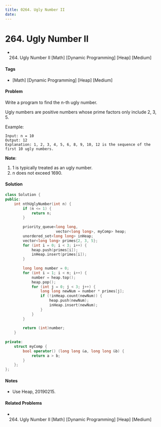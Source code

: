 ```yaml
---
title: 0264. Ugly Number II
date: 
---
```


# 264. Ugly Number II
- 264. Ugly Number II [Math] [Dynamic Programming] [Heap] [Medium]

#### Tags
- [Math] [Dynamic Programming] [Heap] [Medium]

#### Problem
Write a program to find the n-th ugly number.

Ugly numbers are positive numbers whose prime factors only include 2, 3, 5. 

Example:

    Input: n = 10
    Output: 12
    Explanation: 1, 2, 3, 4, 5, 6, 8, 9, 10, 12 is the sequence of the first 10 ugly numbers.

**Note**:  

1. 1 is typically treated as an ugly number.
2. n does not exceed 1690.

#### Solution
``` C++
class Solution {
public:
    int nthUglyNumber(int n) {
        if (n <= 1) {
            return n;
        }
        
        priority_queue<long long, 
                       vector<long long>, myComp> heap;
        unordered_set<long long> inHeap;
        vector<long long> primes{2, 3, 5};
        for (int i = 0; i < 3; i++) {
            heap.push(primes[i]);
            inHeap.insert(primes[i]);
        }
        
        long long number = 0;
        for (int i = 1; i < n; i++) {
            number = heap.top();
            heap.pop();
            for (int j = 0; j < 3; j++) {
                long long newNum = number * primes[j];
                if (!inHeap.count(newNum)) {
                    heap.push(newNum);
                    inHeap.insert(newNum);
                }
            }
        }
        
        return (int)number;
    }
    
private:
    struct myComp {
        bool operator() (long long &a, long long &b) {
            return a > b;
        }
    };
};
```

#### Notes
- Use Heap, 20190215.

#### Related Problems
- 264. Ugly Number II [Math] [Dynamic Programming] [Heap] [Medium]
